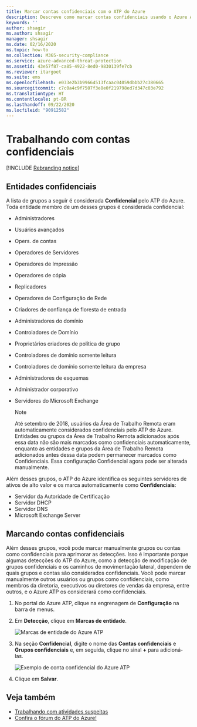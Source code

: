 ```yaml
---
title: Marcar contas confidenciais com o ATP do Azure
description: Descreve como marcar contas confidenciais usando o Azure ATP (Proteção Avançada contra Ameaças)
keywords: ''
author: shsagir
ms.author: shsagir
manager: shsagir
ms.date: 02/16/2020
ms.topic: how-to
ms.collection: M365-security-compliance
ms.service: azure-advanced-threat-protection
ms.assetid: 43e57f87-ca85-4922-8ed0-9830139fe7cb
ms.reviewer: itargoet
ms.suite: ems
ms.openlocfilehash: e033e2b3b99664513fcaac04059dbbb27c380665
ms.sourcegitcommit: c7c0a4c9f7507f3e8e0f219798ed7d347c03e792
ms.translationtype: HT
ms.contentlocale: pt-BR
ms.lasthandoff: 09/22/2020
ms.locfileid: "90912582"
---
```

# <a name="working-with-sensitive-accounts"></a>Trabalhando com contas confidenciais

[!INCLUDE [Rebranding notice](includes/rebranding.md)]

## <a name="sensitive-entities"></a>Entidades confidenciais

A lista de grupos a seguir é considerada **Confidencial** pelo ATP do Azure. Toda entidade membro de um desses grupos é considerada confidencial:

- Administradores
- Usuários avançados
- Opers. de contas
- Operadores de Servidores
- Operadores de Impressão
- Operadores de cópia
- Replicadores
- Operadores de Configuração de Rede
- Criadores de confiança de floresta de entrada
- Administradores do domínio
- Controladores de Domínio
- Proprietários criadores de política de grupo
- Controladores de domínio somente leitura
- Controladores de domínio somente leitura da empresa
- Administradores de esquemas
- Administrador corporativo
- Servidores do Microsoft Exchange

  > [!NOTE]
  > Até setembro de 2018, usuários da Área de Trabalho Remota eram automaticamente considerados confidenciais pelo ATP do Azure. Entidades ou grupos da Área de Trabalho Remota adicionados após essa data não são mais marcados como confidenciais automaticamente, enquanto as entidades e grupos da Área de Trabalho Remota adicionados antes dessa data podem permanecer marcados como Confidenciais. Essa configuração Confidencial agora pode ser alterada manualmente.

Além desses grupos, o ATP do Azure identifica os seguintes servidores de ativos de alto valor e os marca automaticamente como **Confidenciais**:

- Servidor da Autoridade de Certificação
- Servidor DHCP
- Servidor DNS
- Microsoft Exchange Server

## <a name="tagging-sensitive-accounts"></a>Marcando contas confidenciais

Além desses grupos, você pode marcar manualmente grupos ou contas como confidenciais para aprimorar as detecções. Isso é importante porque algumas detecções do ATP do Azure, como a detecção de modificação de grupos confidenciais e os caminhos de movimentação lateral, dependem de quais grupos e contas são considerados confidenciais. Você pode marcar manualmente outros usuários ou grupos como confidenciais, como membros da diretoria, executivos ou diretores de vendas da empresa, entre outros, e o Azure ATP os considerará como confidenciais.

1. No portal do Azure ATP, clique na engrenagem de **Configuração** na barra de menus.

1. Em **Detecção**, clique em **Marcas de entidade**.

    ![Marcas de entidade do Azure ATP](media/entity-tags.png)

1. Na seção **Confidencial**, digite o nome das **Contas confidenciais** e **Grupos confidenciais** e, em seguida, clique no sinal **+** para adicioná-las.

    ![Exemplo de conta confidencial do Azure ATP](media/sensitive-account-sample.png)

1. Clique em **Salvar**.

## <a name="see-also"></a>Veja também

- [Trabalhando com atividades suspeitas](working-with-suspicious-activities.md)
- [Confira o fórum do ATP do Azure!](https://aka.ms/azureatpcommunity)
